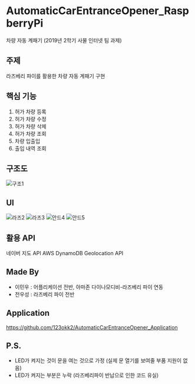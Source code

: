 # AutomaticCarEntranceOpener_RaspberryPi
차량 자동 계패기
(2019년 2학기 사물 인터넷 팀 과제)


## 주제
라즈베리 파이를 활용한 차량 자동 계패기 구현


## 핵심 기능
1. 허가 차량 등록
2. 허가 차량 수정
3. 허가 차량 삭제
4. 허가 차량 조회
5. 차량 입출입
6. 출입 내역 조회


## 구조도
![구조1](https://user-images.githubusercontent.com/51351974/71306253-5c57cc80-2421-11ea-97ca-39598905c34a.jpg)


## UI
![라즈2](https://user-images.githubusercontent.com/51351974/71306254-5cf06300-2421-11ea-9b98-1b1fe8323cdd.jpg)
![라즈3](https://user-images.githubusercontent.com/51351974/71306255-5cf06300-2421-11ea-9983-abe3c1bf1b3d.jpg)
![안드4](https://user-images.githubusercontent.com/51351974/71306256-5cf06300-2421-11ea-830b-17dfe00cfdf4.jpg)
![안드5](https://user-images.githubusercontent.com/51351974/71306257-5cf06300-2421-11ea-8e3d-bc307f586138.jpg)


## 활용 API
네이버 지도 API
AWS DynamoDB
Geolocation API


## Made By
* 이민우 : 어플리케이션 전반, 아마존 다이나모디비-라즈베리 파이 연동
* 전우성 : 라즈베리 파이 전반

## Application
https://github.com/123okk2/AutomaticCarEntranceOpener_Application

## P.S.
* LED가 켜지는 것이 문을 여는 것으로 가정 (실제 문 열기를 보여줄 부품 지원이 없음)
* LED가 켜지는 부분은 누락 (라즈베리파이 반납으로 인한 코드 유실)
